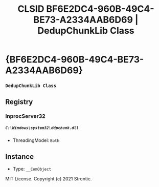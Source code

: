 ﻿---
title: "CLSID BF6E2DC4-960B-49C4-BE73-A2334AAB6D69 | DedupChunkLib Class"
excerpt: What is COM-Object CLSID BF6E2DC4-960B-49C4-BE73-A2334AAB6D69?
---

# {BF6E2DC4-960B-49C4-BE73-A2334AAB6D69}

### `DedupChunkLib Class`

## Registry


### InprocServer32

##### `C:\Windows\system32\ddpchunk.dll`
* ThreadingModel: `Both`

## Instance

* Type: `__ComObject`

MIT License. Copyright (c) 2021 Strontic.


